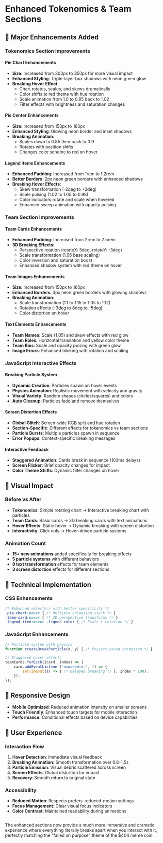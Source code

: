# Enhanced Tokenomics & Team Sections

## 🎯 Major Enhancements Added

### Tokenomics Section Improvements

#### Pie Chart Enhancements
- **Size**: Increased from 300px to 350px for more visual impact
- **Enhanced Styling**: Triple-layer box shadows with neon green glow
- **Breaking Hover Effect**: 
  - Chart rotates, scales, and skews dramatically
  - Color shifts to red theme with hue rotation
  - Scale animation from 1.0 to 0.95 back to 1.02
  - Filter effects with brightness and saturation changes

#### Pie Center Enhancements
- **Size**: Increased from 150px to 180px
- **Enhanced Styling**: Glowing neon border and inset shadows
- **Breaking Animation**: 
  - Scales down to 0.85 then back to 0.9
  - Rotates with position shifts
  - Changes color scheme to red on hover

#### Legend Items Enhancements
- **Enhanced Padding**: Increased from 1rem to 1.2rem
- **Better Borders**: 2px neon green borders with enhanced shadows
- **Breaking Hover Effects**:
  - Skew transformation (-2deg to +2deg)
  - Scale pulsing (1.02 to 1.05 to 0.98)
  - Color indicators rotate and scale when hovered
  - Enhanced sweep animation with opacity pulsing

### Team Section Improvements

#### Team Cards Enhancements
- **Enhanced Padding**: Increased from 2rem to 2.5rem
- **3D Breaking Effects**:
  - Perspective rotation (rotateX: 5deg, rotateY: -3deg)
  - Scale transformation (1.05 base scaling)
  - Color inversion and saturation boost
  - Enhanced shadow system with red theme on hover

#### Team Images Enhancements
- **Size**: Increased from 150px to 160px
- **Enhanced Borders**: 3px neon green borders with glowing shadows
- **Breaking Animation**:
  - Scale transformation (1.1 to 1.15 to 1.05 to 1.12)
  - Rotation effects (-3deg to 8deg to -5deg)
  - Color distortion on hover

#### Text Elements Enhancements
- **Team Names**: Scale (1.05) and skew effects with red glow
- **Team Roles**: Horizontal translation and yellow color theme
- **Team Bios**: Scale and opacity pulsing with green glow
- **Image Errors**: Enhanced blinking with rotation and scaling

### JavaScript Interactive Effects

#### Breaking Particle System
- **Dynamic Creation**: Particles spawn on hover events
- **Physics Animation**: Realistic movement with velocity and gravity
- **Visual Variety**: Random shapes (circles/squares) and colors
- **Auto Cleanup**: Particles fade and remove themselves

#### Screen Distortion Effects
- **Global Glitch**: Screen-wide RGB split and hue rotation
- **Section-Specific**: Different effects for tokenomics vs team sections
- **Particle Bursts**: Multiple particles spawn in sequence
- **Error Popups**: Context-specific breaking messages

#### Interactive Feedback
- **Staggered Animation**: Cards break in sequence (100ms delays)
- **Screen Flicker**: Brief opacity changes for impact
- **Color Theme Shifts**: Dynamic filter changes on hover

## 🎨 Visual Impact

### Before vs After
- **Tokenomics**: Simple rotating chart → Interactive breaking chart with particles
- **Team Cards**: Basic cards → 3D breaking cards with text animations
- **Hover Effects**: Static hover → Dynamic breaking with screen distortion
- **Interactivity**: Click only → Hover-driven particle systems

### Animation Count
- **15+ new animations** added specifically for breaking effects
- **5 particle systems** with different behaviors
- **8 text transformation** effects for team elements
- **3 screen distortion** effects for different sections

## 🔧 Technical Implementation

### CSS Enhancements
```css
/* Enhanced selectors with better specificity */
.pie-chart:hover { /* Multiple animation stack */ }
.team-card:hover { /* 3D perspective transforms */ }
.legend-item:hover .legend-color { /* Scale + rotation */ }
```

### JavaScript Enhancements
```javascript
// Particle system with physics
function createBreakParticle(x, y) { /* Physics-based animation */ }

// Staggered hover effects
teamCards.forEach((card, index) => {
    card.addEventListener('mouseenter', () => {
        setTimeout(() => { /* Delayed breaking */ }, index * 100);
    });
});
```

## 📱 Responsive Design
- **Mobile Optimized**: Reduced animation intensity on smaller screens
- **Touch Friendly**: Enhanced touch targets for mobile interaction
- **Performance**: Conditional effects based on device capabilities

## 🎪 User Experience

### Interaction Flow
1. **Hover Detection**: Immediate visual feedback
2. **Breaking Animation**: Smooth transformation over 0.8-1.5s
3. **Particle Emission**: Visual debris scattered across screen
4. **Screen Effects**: Global distortion for impact
5. **Recovery**: Smooth return to original state

### Accessibility
- **Reduced Motion**: Respects prefers-reduced-motion settings
- **Focus Management**: Clear visual focus indicators
- **Color Contrast**: Maintained readability during animations

---

The enhanced sections now provide a much more immersive and dramatic experience where everything literally breaks apart when you interact with it, perfectly matching the "failed on purpose" theme of the $404 meme coin.
